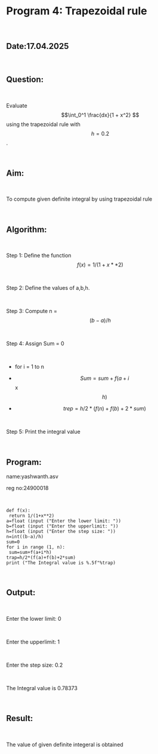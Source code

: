 # Program 4: Trapezoidal rule

<br>

## Date:17.04.2025

<br>

## Question:

<br>

Evaluate $$\int_0^1 \frac{dx}{1 + x^2} $$ using the trapezoidal rule with $$h = 0.2$$.

<br>

## Aim:

<br>

To compute given definite integral by using trapezoidal rule

<br>

## Algorithm:

<br>

Step 1: Define the function $$f(x) = 1 / (1 + x ** 2)$$ 

<br>

Step 2: Define the values of a,b,h.

<br>

Step 3: Compute n = $$(b - a) / h$$

<br>

Step 4: Assign Sum = 0

<br>

- for i = 1 to n
      
- $$Sum = sum + f(a + i$$ x $$h)$$
      
- $$trep = h/2 * ( f(n) + f(b) + 2 * sum)$$

<br>

Step 5: Print the integral value

<br>

## Program:

 name:yashwanth.asv
 
 reg no:24900018

<br>

```
def f(x):
 return 1/(1+x**2)
a=float (input ("Enter the lower limit: "))
b=float (input ("Enter the upperlimit: "))
h=float (input ("Enter the step size: "))
n=int((b-a)/h)
sum=0
for i in range (1, n):
 sum=sum+f(a+i*h)
trap=h/2*(f(a)+f(b)+2*sum)
print ("The Integral value is %.5f"%trap)
```

<br>

## Output:

<br>

Enter the lower limit: 0

<br>

Enter the upperlimit: 1

<br>

Enter the step size: 0.2

<br>

The Integral value is 0.78373 

<br>

## Result:

<br>

The value of given definite integeral is obtained
